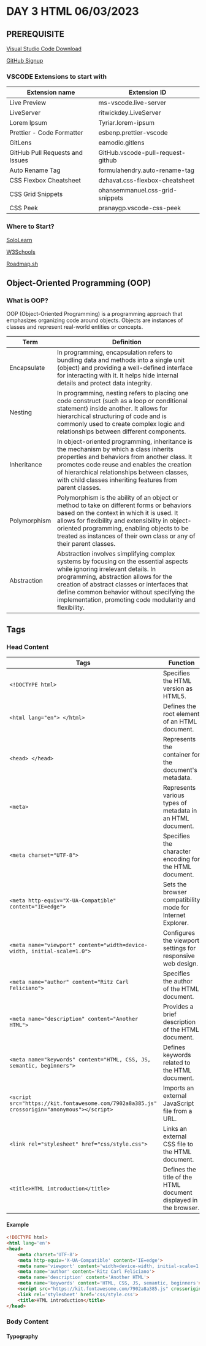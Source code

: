 # DAY 3 HTML 06/03/2023
## PREREQUISITE
[Visual Studio Code Download](https://code.visualstudio.com/download)

[GitHub Signup](https://github.com/signup?ref_cta=Sign+up&ref_loc=header+logged+out&ref_page=%2F&source=header-home)
### VSCODE Extensions to start with
Extension name | Extension ID
-------------- | --------------
Live Preview    | ms-vscode.live-server
LiveServer     | ritwickdey.LiveServer
Lorem Ipsum    | Tyriar.lorem-ipsum
Prettier - Code Formatter     | esbenp.prettier-vscode
GitLens    | eamodio.gitlens
GitHub Pull Requests and Issues     | GitHub.vscode-pull-request-github
Auto Rename Tag    | formulahendry.auto-rename-tag
CSS Flexbox Cheatsheet     | dzhavat.css-flexbox-cheatsheet
CSS Grid Snippets    | ohansemmanuel.css-grid-snippets
CSS Peek     | pranaygp.vscode-css-peek

### Where to Start?
[SoloLearn](https://www.sololearn.com/users/login?returnUrl=%2Fprofile)

[W3Schools](https://www.w3schools.com/html/default.asp)

[Roadmap.sh](https://roadmap.sh/frontend)

## Object-Oriented Programming (OOP)
### What is OOP?
OOP (Object-Oriented Programming) is a programming approach that emphasizes organizing code around objects. Objects are instances of classes and represent real-world entities or concepts. 

| Term        | Definition                                                  |
| ----------- | ----------------------------------------------------------- |
| Encapsulate | In programming, encapsulation refers to bundling data and methods into a single unit (object) and providing a well-defined interface for interacting with it. It helps hide internal details and protect data integrity. |
| Nesting     | In programming, nesting refers to placing one code construct (such as a loop or conditional statement) inside another. It allows for hierarchical structuring of code and is commonly used to create complex logic and relationships between different components. |
| Inheritance | In object-oriented programming, inheritance is the mechanism by which a class inherits properties and behaviors from another class. It promotes code reuse and enables the creation of hierarchical relationships between classes, with child classes inheriting features from parent classes. |
| Polymorphism | Polymorphism is the ability of an object or method to take on different forms or behaviors based on the context in which it is used. It allows for flexibility and extensibility in object-oriented programming, enabling objects to be treated as instances of their own class or any of their parent classes. |
| Abstraction | Abstraction involves simplifying complex systems by focusing on the essential aspects while ignoring irrelevant details. In programming, abstraction allows for the creation of abstract classes or interfaces that define common behavior without specifying the implementation, promoting code modularity and flexibility. |



## Tags
### Head Content
| Tags                                                         | Function                                                   |
| ------------------------------------------------------------ | ---------------------------------------------------------- |
| `<!DOCTYPE html>`                                             | Specifies the HTML version as HTML5.                       |
| `<html lang="en"> </html>`                                    | Defines the root element of an HTML document.              |
| `<head> </head>`                                              | Represents the container for the document's metadata.      |
| `<meta>`                                                      | Represents various types of metadata in an HTML document.  |
| `<meta charset="UTF-8">`                                       | Specifies the character encoding for the HTML document.    |
| `<meta http-equiv="X-UA-Compatible" content="IE=edge">`        | Sets the browser compatibility mode for Internet Explorer. |
| `<meta name="viewport" content="width=device-width, initial-scale=1.0">` | Configures the viewport settings for responsive web design. |
| `<meta name="author" content="Ritz Carl Feliciano">`           | Specifies the author of the HTML document.                |
| `<meta name="description" content="Another HTML">`            | Provides a brief description of the HTML document.         |
| `<meta name="keywords" content="HTML, CSS, JS, semantic, beginners">` | Defines keywords related to the HTML document.             |
| `<script src="https://kit.fontawesome.com/7902a8a385.js" crossorigin="anonymous"></script>` | Imports an external JavaScript file from a URL.           |
| `<link rel="stylesheet" href="css/style.css">`               | Links an external CSS file to the HTML document.           |
| `<title>HTML introduction</title>`                            | Defines the title of the HTML document displayed in the browser. |

#### Example
```html
<!DOCTYPE html>
<html lang='en'>
<head>
    <meta charset='UTF-8'>
    <meta http-equiv='X-UA-Compatible' content='IE=edge'>
    <meta name='viewport' content='width=device-width, initial-scale=1.0'>
    <meta name='author' content='Ritz Carl Feliciano'>
    <meta name='description' content='Another HTML'>
    <meta name='keywords' content='HTML, CSS, JS, semantic, beginners'>
    <script src="https://kit.fontawesome.com/7902a8a385.js" crossorigin="anonymous"></script>
    <link rel='stylesheet' href='css/style.css'>
    <title>HTML introduction</title>
</head>
```

### Body Content

#### Typography

